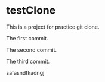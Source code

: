 # testClone
This is a project for practice git clone.

The first commit.

The second commit.

The third commit.

safasndfkadngj
